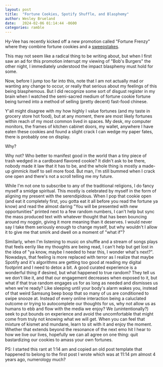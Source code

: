 ```yaml
---
layout: post
title:  "Fortune Cookies, Spotify Shuffle, and Blasphemy"
author: Wesley Brueland
date:   2024-02-06 01:14:44 -0600
categories: ramble
---
```


Hy-Vee has recently kicked off a new promotion called "Fortune Frenzy" where they combine fortune cookies and a [sweepstakes](https://www.hy-vee.com/).

This may not seem like a radical thing to be writing about, but when I first saw an ad for this promotion interrupt my viewing of "Bob's Burgers" the other night, I immediately understood the impact blasphemy must hold for some.

Now, before I jump too far into this, note that I am not actually mad or wanting any change to occur, or really that serious about my feelings of this being blasphemous. But I did recognize some sort of disgust register in my brain when I watched the semi-sacred medium of fortune cookie fortune being turned into a method of selling (pretty decent) fast-food chinese. 

Y'all might disagree with my how highly I value fortunes (and my taste in grocery store hot food), but at any moment, there are most likely fortunes within reach of my most common lived in spaces. My desk, my computer monitors, the frames of kitchen cabinet doors, my wallet, anywhere I have eaten these cookies and found a slight crack I can wedge my paper fates, there is probably one on display.

Why? 

Why not? Who better to manifest good in the world than a tiny piece of trash wedged in a cardboard flavored cookie? It didn't ask to be there, nobody made it law that it has to be, and the whole thing is mostly a made-up gimmick itself to sell more food. But man, I'm still bummed when I crack one open and there's not a scroll telling me my future.

While I'm not one to subscribe to any of the traditional religions, I do fancy myself a smidge spiritual. This mostly is celebrated by myself in the form of aligning my present with the serendipidous. When I pop that cookie open (and eat it completely first, you gotta eat it all before you read the fortune ya know) and read the almost daring "You will be presented with new opportunities" printed next to a few random numbers, I can't help but sync the mass produced text with whatever thought that has been bouncing around my noggin, giving it more meaning than it deserves. I would never say I take them seriously enough to change myself, but why wouldn't I allow it to give me that smirk and dwell on a moment of "what if"? 

Similarly, when I'm listening to music on shuffle and a stream of songs plays that feels eerily like my thoughts are being read, I can't help but get lost in the idea of "ya know, maybe I needed to hear this, I wonder what's next?". Nowadays, that feeling is more replaced with terror as I realize that maybe Spotify and it's algorithms are getting too good at reading my digital footprint and I need to detox a bit. A good curated experience is a wonderful thing if desired, but what happened to true random? They tell us we don't like it, and that our engagement decreases when exposed to it, but what if that true random engages us for as long as needed and dismisses us when we're ready? Like sleeping until your body's alarm wakes you, instead of that weird Samsung beep boop that so many of us are conditioned to swipe snooze at. Instead of every online interaction being a caluclated outcome or trying to autocomplete our thoughts for us, why not allow us as humans to ebb and flow with the media we enjoy? We (unintentionally?) seek to put bounds on experience and avoid the uncomfortable that might come from truly not knowing what we will get. When you can feel that mixture of kismet and mundane, learn to sit with it and enjoy the moment. Whether that extends beyond the resonance of the next emo hit I hear to how we live our lives, hopefully we can all agree on one thing: quit bastardizing our cookies to amass your own fortunes.


PS: I started this rant at 1:14 am and copied an old post template that happened to belong to the first post I wrote which was at 11:14 pm almost 4 years ago, numerology much?